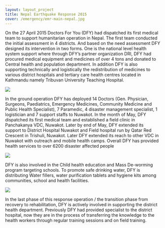 ```yaml
---
layout: layout_project
title: Nepal Earthquake Response 2015
cover: /emergency/emr-main-nepal.jpg
---
```


On the 27 April 2015 Doctors For You (DFY) had dispatched its first medical team to support humanitarian operation in Nepal. The first team conducted the initial assessment in 4 districts. And based on the need assessment DFY designed its intervention in two forms. One is the national level health system support where through DFY’s partner organization DRI, DFY had procured medical equipment and medicines of over 4 tons and donated to Central health and population department. In addition DFY is also supporting technically and logistically the redistribution of medicines to various district hospitals and tertiary care health centres located in Kathmandu namely Tribuvan University Teaching Hospital.

![](/assets/media/emergency/nepal-earthquake.jpg)


In the ground operation DFY has deployed 14 Doctors (Gen. Physician, Surgeons, Paediatrics, Emergency Medicines, Community Medicine and Public Health Specialist), 7 Paramedic, 4 disaster management specialist, 1 logistician and 7 support staffs to Nuwakot. In the month of May, DFY dispatched its first medical team and established a field clinic in Panchakanya VDC, Nuwakot. Later by end of May, DFY extended its support to District Hospital Nuwakot and Field hospital run by Qatar Red Crescent in Trishuli, Nuwakot. Later DFY extended its reach to other VDC in Nuwakot with outreach and mobile health camps. Overall DFY has provided health services to over 6200 disaster affected people

![](/assets/media/emergency/dfy-doctors-team-in-nepal-earthquake.jpg)

DFY is also involved in the Child health education and Mass De-worming program targeting schools. To promote safe drinking water, DFY is distributing Water fillers, water purification tablets and hygiene kits among communities, school and health facilities.

![](/assets/media/emergency/dfy-nepal-earthquake-medicine.jpg)

In the last phase of this response operation / the transition phase from recovery to rehabilitation, DFY is actively involved in supporting the district health department. Previously DFY had provided specialist to the district hospital, now they are in the process of transferring the knowledge to the health workers through regular training sessions and on field training.
